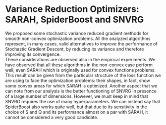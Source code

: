 # Variance Reduction Optimizers: SARAH, SpiderBoost and SNVRG

We proposed some stochastic variance reduced gradient methods for smooth non-convex optimization problems. All the analyzed algorithms represent, in many cases, valid alternatives to improve the performance of Stochastic Gradient Descent, by reducing its variance and therefore improving its convergence.  
These considerations are observed also in the empirical experiments. We have observed that all these algorithms in the non-convex case perform well, even SARAH which is originally used for convex functions problems. This result can be given from the particular structure of the loss function we are using to face the optimization problems: their shapes, in fact, show some convex areas for which SARAH is optimized. Another aspect that we can note from our analysis is the better functioning of SNVRG in presence of a large number of dimensions. However, we must keep in mind that SNVRG requires the use of many hyperparameters. We can instead say that SpiderBoost also works quite well, but that due to its sensitivity in the choice of S and Q and its performance almost on a par with SARAH, it cannot be considered a very good candidate.
